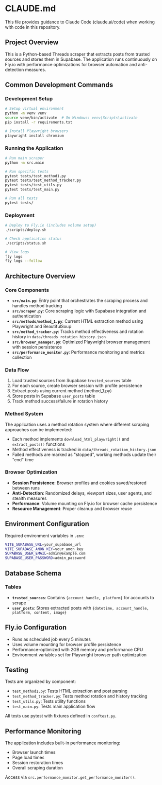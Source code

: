 # CLAUDE.md

This file provides guidance to Claude Code (claude.ai/code) when working with code in this repository.

## Project Overview

This is a Python-based Threads scraper that extracts posts from trusted sources and stores them in Supabase. The application runs continuously on Fly.io with performance optimizations for browser automation and anti-detection measures.

## Common Development Commands

### Development Setup
```bash
# Setup virtual environment
python -m venv venv
source venv/bin/activate  # On Windows: venv\Scripts\activate
pip install -r requirements.txt

# Install Playwright browsers
playwright install chromium
```

### Running the Application
```bash
# Run main scraper
python -m src.main

# Run specific tests
pytest tests/test_method1.py
pytest tests/test_method_tracker.py
pytest tests/test_utils.py
pytest tests/test_main.py

# Run all tests
pytest tests/
```

### Deployment
```bash
# Deploy to Fly.io (includes volume setup)
./scripts/deploy.sh

# Check application status
./scripts/status.sh

# View logs
fly logs
fly logs --follow
```

## Architecture Overview

### Core Components
- **`src/main.py`**: Entry point that orchestrates the scraping process and handles method tracking
- **`src/scraper.py`**: Core scraping logic with Supabase integration and authentication
- **`src/methods/method_1.py`**: Current HTML extraction method using Playwright and BeautifulSoup
- **`src/method_tracker.py`**: Tracks method effectiveness and rotation history in `data/threads_rotation_history.json`
- **`src/browser_manager.py`**: Optimized Playwright browser management with session persistence
- **`src/performance_monitor.py`**: Performance monitoring and metrics collection

### Data Flow
1. Load trusted sources from Supabase `trusted_sources` table
2. For each source, create browser session with profile persistence
3. Extract posts using current method (method_1.py)
4. Store posts in Supabase `user_posts` table
5. Track method success/failure in rotation history

### Method System
The application uses a method rotation system where different scraping approaches can be implemented:
- Each method implements `download_html_playwright()` and `extract_posts()` functions
- Method effectiveness is tracked in `data/threads_rotation_history.json`
- Failed methods are marked as "stopped", working methods update their "end" time

### Browser Optimization
- **Session Persistence**: Browser profiles and cookies saved/restored between runs
- **Anti-Detection**: Randomized delays, viewport sizes, user agents, and stealth measures
- **Performance**: Volume mounting on Fly.io for browser cache persistence
- **Resource Management**: Proper cleanup and browser reuse

## Environment Configuration

Required environment variables in `.env`:
```bash
VITE_SUPABASE_URL=your_supabase_url
VITE_SUPABASE_ANON_KEY=your_anon_key
SUPABASE_USER_EMAIL=admin@example.com
SUPABASE_USER_PASSWORD=admin_password
```

## Database Schema

### Tables
- **`trusted_sources`**: Contains `{account_handle, platform}` for accounts to scrape
- **`user_posts`**: Stores extracted posts with `{datetime, account_handle, platform, content, image}`

## Fly.io Configuration

- Runs as scheduled job every 5 minutes
- Uses volume mounting for browser profile persistence
- Performance-optimized with 2GB memory and performance CPU
- Environment variables set for Playwright browser path optimization

## Testing

Tests are organized by component:
- `test_method1.py`: Tests HTML extraction and post parsing
- `test_method_tracker.py`: Tests method rotation and history tracking
- `test_utils.py`: Tests utility functions
- `test_main.py`: Tests main application flow

All tests use pytest with fixtures defined in `conftest.py`.

## Performance Monitoring

The application includes built-in performance monitoring:
- Browser launch times
- Page load times  
- Session restoration times
- Overall scraping duration

Access via `src.performance_monitor.get_performance_monitor()`.